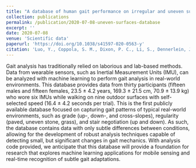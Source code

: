 ```yaml
---
title: "A database of human gait performance on irregular and uneven surfaces collected by wearable sensors"
collection: publications
permalink: /publication/2020-07-08-uneven-surfaces-database
excerpt: ''
date: 2020-07-08
venue: 'Scientific data'
paperurl: 'https://doi.org/10.1038/s41597-020-0563-y'
citation: 'Luo, Y., Coppola, S. M., Dixon, P. C., Li, S., Dennerlein, J. T., & Hu, B. (2020). A database of human gait performance on irregular and uneven surfaces collected by wearable sensors. <i>Scientific data, 7</i>(1), 1-9.'
---
```


Gait analysis has traditionally relied on laborious and lab-based methods. Data from wearable sensors, such as Inertial Measurement Units (IMU), can be analyzed with machine learning to perform gait analysis in real-world environments. This database provides data from thirty participants (fifteen males and fifteen females, 23.5 ± 4.2 years, 169.3 ± 21.5 cm, 70.9 ± 13.9 kg) who wore six IMUs while walking on nine outdoor surfaces with self-selected speed (16.4 ± 4.2 seconds per trial). This is the first publicly available database focused on capturing gait patterns of typical real-world environments, such as grade (up-, down-, and cross-slopes), regularity (paved, uneven stone, grass), and stair negotiation (up and down). As such, the database contains data with only subtle differences between conditions, allowing for the development of robust analysis techniques capable of detecting small, but significant changes in gait mechanics. With analysis code provided, we anticipate that this database will provide a foundation for research that explores machine learning applications for mobile sensing and real-time recognition of subtle gait adaptations.

